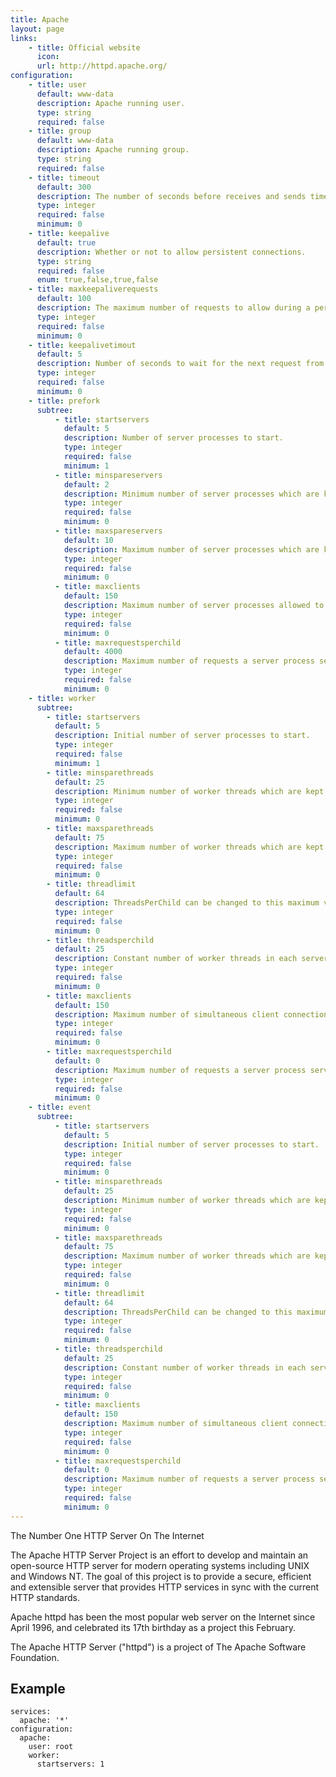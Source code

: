 ```yaml
---
title: Apache
layout: page
links:
    - title: Official website
      icon: 
      url: http://httpd.apache.org/
configuration:
    - title: user
      default: www-data
      description: Apache running user.
      type: string
      required: false
    - title: group
      default: www-data
      description: Apache running group.
      type: string
      required: false
    - title: timeout
      default: 300
      description: The number of seconds before receives and sends time out.
      type: integer
      required: false
      minimum: 0
    - title: keepalive
      default: true
      description: Whether or not to allow persistent connections.
      type: string
      required: false
      enum: true,false,true,false
    - title: maxkeepaliverequests
      default: 100
      description: The maximum number of requests to allow during a persistent connection.
      type: integer
      required: false
      minimum: 0
    - title: keepalivetimout
      default: 5
      description: Number of seconds to wait for the next request from the same client on the same connection.
      type: integer
      required: false
      minimum: 0
    - title: prefork
      subtree:
          - title: startservers
            default: 5
            description: Number of server processes to start.
            type: integer
            required: false
            minimum: 1
          - title: minspareservers
            default: 2
            description: Minimum number of server processes which are kept spare.
            type: integer
            required: false
            minimum: 0
          - title: maxspareservers
            default: 10
            description: Maximum number of server processes which are kept spare.
            type: integer
            required: false
            minimum: 0
          - title: maxclients
            default: 150
            description: Maximum number of server processes allowed to start.
            type: integer
            required: false
            minimum: 0
          - title: maxrequestsperchild
            default: 4000
            description: Maximum number of requests a server process serves.
            type: integer
            required: false
            minimum: 0
    - title: worker
      subtree: 
        - title: startservers
          default: 5
          description: Initial number of server processes to start.
          type: integer
          required: false
          minimum: 1
        - title: minsparethreads
          default: 25
          description: Minimum number of worker threads which are kept spare,
          type: integer
          required: false
          minimum: 0
        - title: maxsparethreads
          default: 75
          description: Maximum number of worker threads which are kept spare.
          type: integer
          required: false
          minimum: 0
        - title: threadlimit
          default: 64
          description: ThreadsPerChild can be changed to this maximum value during a graceful restart. ThreadLimit can only be changed by stopping and starting Apache.
          type: integer
          required: false
          minimum: 0
        - title: threadsperchild
          default: 25
          description: Constant number of worker threads in each server process.
          type: integer
          required: false
          minimum: 0
        - title: maxclients
          default: 150
          description: Maximum number of simultaneous client connections
          type: integer
          required: false
          minimum: 0
        - title: maxrequestsperchild
          default: 0
          description: Maximum number of requests a server process serves.
          type: integer
          required: false
          minimum: 0
    - title: event
      subtree: 
          - title: startservers
            default: 5
            description: Initial number of server processes to start.
            type: integer
            required: false
            minimum: 0
          - title: minsparethreads
            default: 25
            description: Minimum number of worker threads which are kept spare,
            type: integer
            required: false
            minimum: 0
          - title: maxsparethreads
            default: 75
            description: Maximum number of worker threads which are kept spare.
            type: integer
            required: false
            minimum: 0
          - title: threadlimit
            default: 64
            description: ThreadsPerChild can be changed to this maximum value during a graceful restart. ThreadLimit can only be changed by stopping and starting Apache.
            type: integer
            required: false
            minimum: 0
          - title: threadsperchild
            default: 25
            description: Constant number of worker threads in each server process.
            type: integer
            required: false
            minimum: 0
          - title: maxclients
            default: 150
            description: Maximum number of simultaneous client connections
            type: integer
            required: false
            minimum: 0
          - title: maxrequestsperchild
            default: 0
            description: Maximum number of requests a server process serves.
            type: integer
            required: false
            minimum: 0
---
```


The Number One HTTP Server On The Internet

The Apache HTTP Server Project is an effort to develop and maintain an
open-source HTTP server for modern operating systems including UNIX and
Windows NT. The goal of this project is to provide a secure, efficient
and extensible server that provides HTTP services in sync with the
current HTTP standards.

Apache httpd has been the most popular web server on the Internet since
April 1996, and celebrated its 17th birthday as a project this February.

The Apache HTTP Server ("httpd") is a project of The Apache Software
Foundation.

## Example

    services:
      apache: '*'
    configuration:
      apache:
        user: root
        worker:
          startservers: 1

